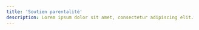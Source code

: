 ```yaml
---
title: 'Soutien parentalité'
description: Lorem ipsum dolor sit amet, consectetur adipiscing elit.
---
```

